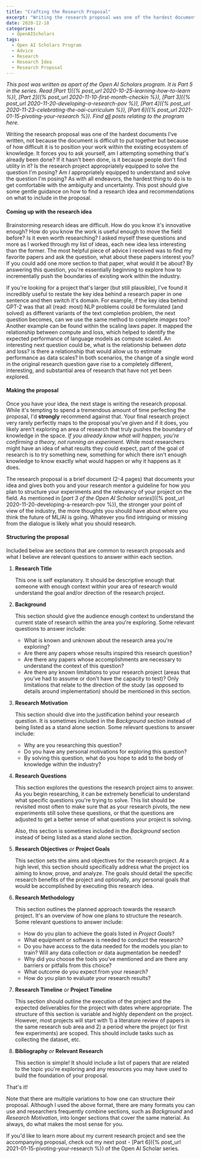 ```yaml
---
title: "Crafting the Research Proposal"
excerpt: "Writing the research proposal was one of the hardest documents I've written, not because the document is difficult to put together but because of how difficult it is to position your work within the existing ecosystem of knowledge."
date: 2020-12-18
categories:
  - OpenAIScholars
tags:
  - Open AI Scholars Program
  - Advice
  - Research
  - Research Idea
  - Research Proposal
---
```

*This post was written as apart of the Open AI Scholars program. It is Part 5 in the series. Read [Part 1]({% post_url 2020-10-25-learning-how-to-learn %}), [Part 2]({% post_url 2020-11-10-first-month-checkin %}), [Part 3]({% post_url 2020-11-20-developing-a-research-pov %}), [Part 4]({% post_url 2020-11-23-celebrating-the-oai-curriculum %}), [Part 6]({% post_url 2021-01-15-pivoting-your-research %}). Find [all](/tags/#open-ai-scholars-program) posts relating to the program here.*

Writing the research proposal was one of the hardest documents I've written, not because the document is difficult to put together but because of how difficult it is to position your work within the existing ecosystem of knowledge. It forces you to ask yourself, am I attempting something that's already been done? If it hasn't been done, is it because people don't find utility in it? Is the research project appropriately equipped to solve the question I'm posing? Am *I* appropriately equipped to understand and solve the question I'm posing? As with all endeavors, the hardest thing to do is to get comfortable with the ambiguity and uncertainty. This post should give some gentle guidance on how to find a research idea and recommendations on what to include in the proposal.

#### Coming up with the research idea

Brainstorming research ideas are difficult. How do you know it's innovative enough? How do you know the work is useful enough to move the field before? Is it even worth researching? I asked myself these questions and more as I worked through my list of ideas, each new idea less interesting than the former. The most helpful piece of advice I received was to find my favorite papers and ask the question, what about these papers interest you? If you could add one more section to that paper, what would it be about? By answering this question, you're essentially beginning to explore how to incrementally push the boundaries of existing work within the industry.

If you're looking for a project that's larger (but still plausible), I've found it incredibly useful to restate the key idea behind a research paper in one sentence and then switch it's domain. For example, if the key idea behind GPT-2 was that all (read: most) NLP problems could be formulated (and solved) as different variants of the text completion problem, the next question becomes, can we use the same method to complete *images* too? Another example can be found within the scaling laws paper. It mapped the relationship between compute and loss, which helped to identify the expected performance of language models as compute scaled. An interesting next question could be, what is the relationship between *data* and loss? is there a relationship that would allow us to estimate performance as data scales? In both scenarios, the change of a single word in the original research question gave rise to a completely different, interesting, and substantial area of research that have not yet been explored.

#### Making the proposal

Once you have your idea, the next stage is writing the research proposal. While it's tempting to spend a tremendous amount of time perfecting the proposal, I'd **strongly** recommend against that. Your final research project very rarely perfectly maps to the proposal you've given and if it does, you likely aren't exploring an area of research that truly pushes the boundary of knowledge in the space. *If you already know what will happen, you're confirming a theory, not running an experiment.* While most researchers might have an idea of what results they could expect, part of the goal of research is to try something new, something for which there isn't enough knowledge to know exactly what would happen or why it happens as it does.

The research proposal is a brief document (2-4 pages) that documents your idea and gives both you and your research mentor a guideline for how you plan to structure your experiments and the relevancy of your project on the field. As mentioned in [*part 3 of the Open AI Scholar series*]({% post_url 2020-11-20-developing-a-research-pov %}), the stronger your point of view of the industry, the more thoughts you should have about where you think the future of ML/AI is going. Whatever you find intriguing or missing from the dialogue is likely what you should research.

#### Structuring the proposal

Included below are sections that are common to research proposals and what I believe are relevant questions to answer within each section.

1. **Research Title**

    This one is self explanatory. It should be descriptive enough that someone with enough context within your area of research would understand the goal and/or direction of the research project.

2. **Background**

    This section should give the audience enough context to understand the current state of research within the area you're exploring. Some relevant questions to answer include:

    - What is known and unknown about the research area you're exploring?
    - Are there any papers whose results inspired this research question?
    - Are there any papers whose accomplishments are necessary to understand the context of this question?
    - Are there any known limitations to your research project (areas that you've had to assume or don't have the capacity to test)? Only limitations that relate to the direction of the study (as opposed to details around implementation) should be mentioned in this section.

3. **Research Motivation**

    This section should dive into the justification behind your research question. It is sometimes included in the *Background* section instead of being listed as a stand alone section. Some relevant questions to answer include:

    - Why are you researching this question?
    - Do you have any personal motivations for exploring this question?
    - By solving this question, what do you hope to add to the body of knowledge within the industry?

4. **Research Questions**

    This section explores the questions the research project aims to answer. As you begin researching, it can be extremely beneficial to understand what specific questions you're trying to solve. This list should be revisited most often to make sure that as your research pivots, the new experiments still solve these questions, or that the questions are adjusted to get a better sense of what questions your project is solving.

    Also, this section is sometimes included in the *Background* section instead of being listed as a stand alone section.

5. **Research Objectives** *or* **Project Goals**

    This section sets the aims and objectives for the research project. At a high level, this section should specifically address what the project ios aiming to know, prove, and analyze. The goals should detail the specific research benefits of the project and optionally, any personal goals that would be accomplished by executing this research idea.

6. **Research Methodology**

    This section outlines the planned approach towards the research project. It's an overview of how one plans to structure the research. Some relevant questions to answer include:

    - How do you plan to achieve the goals listed in *Project Goals*?
    - What equipment or software is needed to conduct the research?
    - Do you have access to the data needed for the models you plan to train? Will any data collection or data augmentation be needed?
    - Why did you choose the tools you've mentioned and are there any barriers or pitfalls from this choice?
    - What outcome do you expect from your research?
    - How do you plan to evaluate your research results?

7. **Research Timeline** *or* **Project Timeline**

    This section should outline the execution of the project and the expected deliverables for the project with dates where appropriate. The structure of this section is variable and highly dependent on the project. However, most projects will start with 1) a literature review of papers in the same research sub area and 2) a period where the project (or first few experiments) are scoped. This should include tasks such as collecting the dataset, etc.

8. **Bibliography** *or* **Relevant Research**

    This section is simple! It should include a list of papers that are related to the topic you're exploring and any resources you may have used to build the foundation of your proposal.

That's it!

Note that there are multiple variations to how one can structure their proposal. Although I used the above format, there are many formats you can use and researchers frequently combine sections, such as *Background* and *Research Motivation*, into longer sections that cover the same material. As always, do what makes the most sense for you.

If you'd like to learn more about my current research project and see the accompanying proposal, check out my next post - [Part 6]({% post_url 2021-01-15-pivoting-your-research %}) of the Open AI Scholar series.
